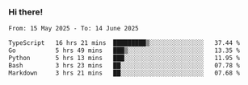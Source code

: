 ### Hi there!

<!--START_SECTION:waka-->

```txt
From: 15 May 2025 - To: 14 June 2025

TypeScript   16 hrs 21 mins  █████████▒░░░░░░░░░░░░░░░   37.44 %
Go           5 hrs 49 mins   ███▒░░░░░░░░░░░░░░░░░░░░░   13.35 %
Python       5 hrs 13 mins   ███░░░░░░░░░░░░░░░░░░░░░░   11.95 %
Bash         3 hrs 23 mins   ██░░░░░░░░░░░░░░░░░░░░░░░   07.78 %
Markdown     3 hrs 21 mins   ██░░░░░░░░░░░░░░░░░░░░░░░   07.68 %
```

<!--END_SECTION:waka-->
